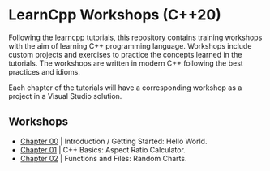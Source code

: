 # LearnCpp Workshops (C++20)

Following the [learncpp](https://www.learncpp.com/) tutorials, this repository
contains training workshops with the aim of learning C++ programming language.
Workshops include custom projects and exercises to practice the concepts learned
in the tutorials. The workshops are written in modern C++ following the best
practices and idioms.

Each chapter of the tutorials will have a corresponding workshop as a project in
a Visual Studio solution.

## Workshops

- [Chapter 00](./projects/Chapter00/) | Introduction / Getting Started: Hello
World.
- [Chapter 01](./projects/Chapter01/) | C++ Basics: Aspect Ratio Calculator.
- [Chapter 02](./projects/Chapter02/) | Functions and Files: Random Charts.
